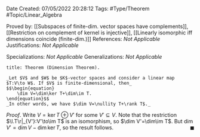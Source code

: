<div class="topSpace"></div>

Date Created: 07/05/2022 20:28:12
Tags: #Type/Theorem #Topic/Linear_Algebra

Proved by: [[Subspaces of finite-dim. vector spaces have complements]], [[Restriction on complement of kernel is injective]], [[Linearly isomorphic iff dimensions coincide (finite-dim.)]]
References: _Not Applicable_
Justifications: _Not Applicable_

Specializations: _Not Applicable_
Generalizations: _Not Applicable_

``` ad-Theorem
title: Theorem (Dimension Theorem).

_Let $V$ and $W$ be $K$-vector spaces and consider a linear map $T:V\to W$. If $V$ is finite-dimensional, then_
$$\begin{equation}
    \dim V=\dim\ker T+\dim\im T.
\end{equation}$$
_In other words, we have $\dim V=\nullity T+\rank T$._

```

_Proof_. Write $V=\ker T\oplus V'$ for some $V'\subseteq V$. Note that the restriction $\l.T\r|_{V'}:V'\to\im T$ is an isomorphism, so $\dim V'=\dim\im T$. But $\dim V'=\dim V-\dim\ker T$, so the result follows.<span style="float:right;">$\blacksquare$</span>
